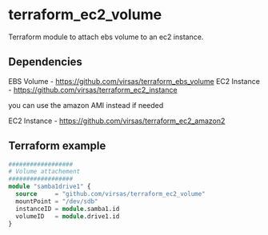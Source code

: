 # terraform_ec2_volume

Terraform module to attach ebs volume to an ec2 instance.

## Dependencies

EBS Volume - <https://github.com/virsas/terraform_ebs_volume>
EC2 Instance - <https://github.com/virsas/terraform_ec2_instance>

you can use the amazon AMI instead if needed

EC2 Instance - <https://github.com/virsas/terraform_ec2_amazon2>

## Terraform example

``` terraform
##################
# Volume attachement
##################
module "samba1drive1" {
  source     = "github.com/virsas/terraform_ec2_volume"
  mountPoint = "/dev/sdb"
  instanceID = module.samba1.id
  volumeID   = module.drive1.id
}
```
